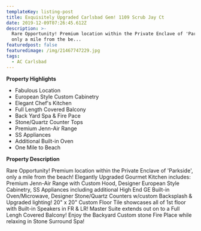 ```yaml
---
templateKey: listing-post
title: Exquisitely Upgraded Carlsbad Gem! 1109 Scrub Jay Ct
date: 2019-12-09T07:26:45.612Z
description: >-
  Rare Opportunity! Premium location within the Private Enclave of 'Parkside',
  only a mile from the be...
featuredpost: false
featuredimage: /img/21467747229.jpg
tags:
  - AC Carlsbad
---
```

**Property Highlights**

* Fabulous Location
* European Style Custom Cabinetry
* Elegant Chef's Kitchen
* Full Length Covered Balcony
* Back Yard Spa & Fire Pace
* Stone/Quartz Counter Tops
* Premium Jenn-Air Range
* SS Appliances
* Additional Built-in Oven
* One Mile to Beach

**Property Description**

Rare Opportunity! Premium location within the Private Enclave of 'Parkside', only a mile from the beach! Elegantly Upgraded Gourmet Kitchen includes:  Premium Jenn-Air Range with Custom Hood, Designer European Style Cabinetry, SS Appliances including additional High End GE Built-in Oven/Microwave, Designer Stone/Quartz Counters w/custom Backsplash & Upgraded lighting! 20" x 20" Custom Floor Tile showcases all of 1st floor with Built-in Speakers in FR & LR! Master Suite extends out on to a Full Lengh Covered Balcony! Enjoy the Backyard Custom stone Fire Place while relaxing in Stone Surround Spa!
